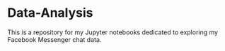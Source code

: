 # Data-Analysis

This is a repository for my Jupyter notebooks dedicated to exploring my Facebook Messenger chat data.
